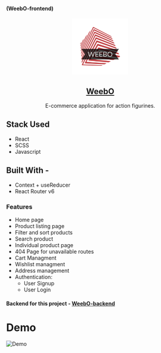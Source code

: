 #### (WeebO-frontend)

<div align="center">
  <img src="src/assets/logo.png" width="150" title="App Logo">

   ## [WeebO](https://weebofigurines.vercel.app/)
   E-commerce application for action figurines.
</div>

## Stack Used

- React
- SCSS
- Javascript

## Built With -

- Context + useReducer
- React Router v6


### Features

- Home page
- Product listing page
- Filter and sort products
- Search product
- Individual product page
- 404 Page for unavailable routes
- Cart Managment
- Wishlist managment
- Address management
- Authentication:
  - User Signup
  - User Login

#### Backend for this project - [WeebO-backend](https://github.com/SukanyaSen530/WeebO-backend)

# Demo

![Demo](src/assets/Demo.gif)<br><br>

